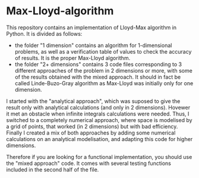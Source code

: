 # Max-Lloyd-algorithm
This repository contains an implementation of Lloyd-Max algorithm in Python. It is divided as follows:
- the folder "1 dimension" contains an algorithm for 1-dimensional problems, as well as a verification table
 of values to check the accuracy of results. It is the proper Max-Lloyd algorithm.
- the folder "2+ dimensions" contains 3 code files corresponding to 3 different approaches of the problem in
 2 dimensions or more, with some of the results obtained with the mixed approach. It should in fact be called 
 Linde-Buzo-Gray algorithm as Max-Lloyd was initially only for one dimension.

I started  with the "analytical approach", which was suposed to give the result only with analytical calculations (and only in 2 dimensions).
Hovewer it met an obstacle when infinite integrals calculations were needed. Thus, I switched to a completely numerical approach,
where space  is modelised by a grid of points, that worked (in 2 dimensions) but with bad efficiency.
Finally I created a mix of both approaches by adding some numerical calculations on an analytical modelisation, and adapting 
this code for higher dimensions.

Therefore if you are looking for a functional implementation, you should use the "mixed approach" code. It comes with several testing functions included
 in the second half of the file.
